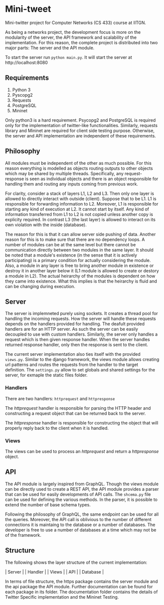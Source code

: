 # Mini-tweet
Mini-twitter project for Computer Networks (CS 433) course at IITGN.

As being a networks project, the development focus is more on the modularity of the server, the API framework and scalability of the implementation. For this reason, the complete project is distributed into two major parts: The server and the API module.

To start the server run `python main.py`. It will start the server at http://localhost:8080

## Requirements

1. Python 3
2. Pyscopg2
3. Requests
4. PostgreSQL
5. Mininet

Only python3 is a hard requirement. Psycopg2 and PostgreSQL is required only for the implementation of twitter-like functionalities. Similarly, requests library and Mininet are required for client side testing purpose. Otherwise, the server and API implementation are independent of these requirements. 

## Philosophy

All modules must be independent of the other as much possible. For this reason everything is modelled as objects routing outputs to other objects which may be shared by multiple threads. Specifically, any request-response is seen as individual objects and there is an object responsible for handling them and routing any inputs coming from previous work.

For clarity, consider a stack of layers L1, L2 and L3. Then only one layer is allowed to directly interact with outside (client). Suppose that to be L1. L1 is responsible for forwarding information to L2. Moreover, L1 is responsible for starting any kind of execution at L2. It cannot start by itself. Any kind of information transferred from L1 to L2 is not copied unless another copy is explicity required. In contrast L3 (the last layer) is allowed to interact on its own violation with the inside (database).

The reason for this is that it can allow server side pushing of data. Another reason for this is to make sure that there are no dependency loops. A number of modules can be at the same level but there cannot be communication directly between two modules in the same layer. It should be noted that a module's existence (in the sense that it is actively participating) is a primary condition for actually considering the module. Also, a module in any layer is free to bring another module in existence or destroy it in another layer below it (L1 module is allowed to create or destory a module in L2). The actual heirarchy of the modules is dependent on how they came into existence. What this implies is that the heirarchy is fluid and can be changing during execution.

## Server

The server is implemneted purely using sockets. It creates a thread pool for handling the incoming requests. How the server will handle these requests depends on the handlers provided for handling. The deafult provided handlers are for an HTTP server. As such the server can be easily decoupled to use with custom handlers. Similarly, the server only handles a request which is then given response handler. When the server handles returned response handler, only then the response is sent to the client.

The current server implementation also ties itself with the provided `views.py`. Similar to the django framework, the views module allows creating url patterns and routes the requests from the handler to the target definition. The `settings.py` allow to set globals and shared settings for the server, for exmaple the static files folder.

### Handlers

There are two handlers: `httprequest` and `httpresponse`

The *httprequest* handler is responsible for parsing the HTTP header and constructing a request object that can be returned back to the server.

The *httpresponse* handler is responsible for constructing the object that will properly reply back to the client when it is handled.

### Views

The views can be used to process an *httprequest* and return a *httpresponse* object.

## API

The API module is largely inspired from GraphQL. Though the views module can be directly used to create a REST API, the API module provides a parser that can be used for easily developments of API calls. The `shcema.py` file can be used for defining the various methods. In the parser, it is possible to extend the number of base schema types.

Following the philosophy of GraphQL, the same endpoint can be used for all the queries. Moreover, the API call is oblivious to the number of different connections it is maintaing to the database or a number of databases. The developer is free to use a number of databases at a time which may not be of the framework.

## Structure

The following shows the layer structure of the current implementation:

| Server      |
| Handler     |
| Views       |
| API         |
| Database    |

In terms of file structure, the https package contains the server module and the api package the API module. Further documentation can be found for each package in its folder. The documentation folder contains the details of Twitter Specific implementation and the Mininet Testing.